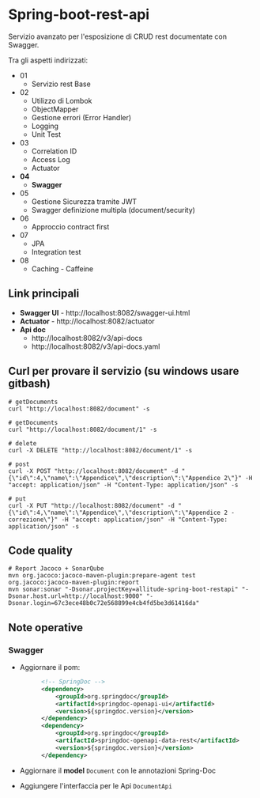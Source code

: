 # Spring-boot-rest-api

Servizio avanzato per l'esposizione di CRUD rest documentate con Swagger.

Tra gli aspetti indirizzati:
 - 01
   - Servizio rest Base
 - 02
   - Utilizzo di Lombok
   - ObjectMapper
   - Gestione errori (Error Handler)
   - Logging
   - Unit Test
 - 03  
   - Correlation ID
   - Access Log
   - Actuator
 - **04**
   - **Swagger**
 - 05
   - Gestione Sicurezza tramite JWT
   - Swagger definizione multipla (document/security)
 - 06
   - Approccio contract first
 - 07
   - JPA
   - Integration test
 - 08
   - Caching - Caffeine


## Link principali
- **Swagger UI** - http://localhost:8082/swagger-ui.html
- **Actuator** - http://localhost:8082/actuator
- **Api doc**
    - http://localhost:8082/v3/api-docs
    - http://localhost:8082/v3/api-docs.yaml


## Curl per provare il servizio (su windows usare gitbash)

```shell
# getDocuments 
curl "http://localhost:8082/document" -s

# getDocuments 
curl "http://localhost:8082/document/1" -s

# delete 
curl -X DELETE "http://localhost:8082/document/1" -s

# post
curl -X POST "http://localhost:8082/document" -d "{\"id\":4,\"name\":\"Appendice\",\"description\":\"Appendice 2\"}" -H "accept: application/json" -H "Content-Type: application/json" -s 

# put
curl -X PUT "http://localhost:8082/document" -d "{\"id\":4,\"name\":\"Appendice\",\"description\":\"Appendice 2 - correzione\"}" -H "accept: application/json" -H "Content-Type: application/json" -s
```

## Code quality

```shell
# Report Jacoco + SonarQube
mvn org.jacoco:jacoco-maven-plugin:prepare-agent test org.jacoco:jacoco-maven-plugin:report
mvn sonar:sonar "-Dsonar.projectKey=allitude-spring-boot-restapi" "-Dsonar.host.url=http://localhost:9000" "-Dsonar.login=67c3ece48b0c72e568899e4cb4fd5be3d61416da"
```

## Note operative

### Swagger

- Aggiornare il pom:

  ```xml
        <!-- SpringDoc -->
        <dependency>
            <groupId>org.springdoc</groupId>
            <artifactId>springdoc-openapi-ui</artifactId>
            <version>${springdoc.version}</version>
        </dependency>
        <dependency>
            <groupId>org.springdoc</groupId>
            <artifactId>springdoc-openapi-data-rest</artifactId>
            <version>${springdoc.version}</version>
        </dependency>
  ```

- Aggiornare il **model** `Document` con le annotazioni Spring-Doc

- Aggiungere l'interfaccia per le Api `DocumentApi`


